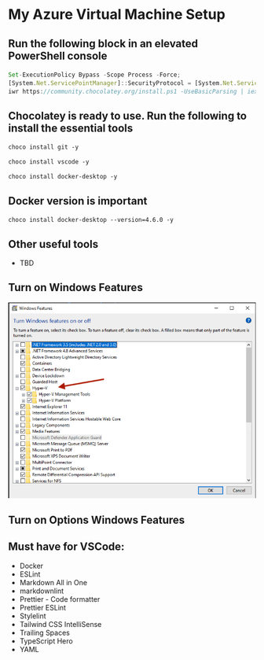 # My Azure Virtual Machine Setup

## Run the following block in an elevated PowerShell console
```javascript
Set-ExecutionPolicy Bypass -Scope Process -Force; 
[System.Net.ServicePointManager]::SecurityProtocol = [System.Net.ServicePointManager]::SecurityProtocol -bor 3072; 
iwr https://community.chocolatey.org/install.ps1 -UseBasicParsing | iex
```

## Chocolatey is ready to use. Run the following to install the essential tools

```
choco install git -y
```

```
choco install vscode -y
```

```
choco install docker-desktop -y
```

## Docker version is important

```
choco install docker-desktop --version=4.6.0 -y
```


## Other useful tools

- TBD

## Turn on Windows Features


![Windows features](images/turn-windows-features-on-or-off.png)


## Turn on Options Windows Features

## Must have for VSCode:

- Docker
- ESLint
- Markdown All in One
- markdownlint
- Prettier - Code formatter
- Prettier ESLint
- Stylelint
- Tailwind CSS IntelliSense
- Trailing Spaces
- TypeScript Hero
- YAML